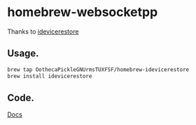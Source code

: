 homebrew-websocketpp
====================

Thanks to [idevicerestore](https://github.com/libimobiledevice/idevicerestore "Restore/upgrade firmware of iOS devices")

Usage.
-----------------
``` bash
brew tap OothecaPickleGNUrmsTUXFSF/homebrew-idevicerestore
brew install idevicerestore
```

Code.
-----------------
[Docs](http://www.libimobiledevice.org)

